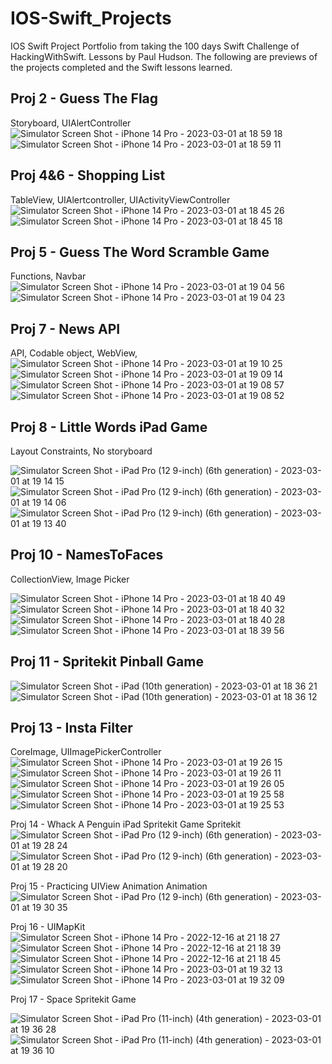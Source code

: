 # IOS-Swift_Projects
IOS Swift Project Portfolio from taking the 100 days Swift Challenge of HackingWithSwift. Lessons by Paul Hudson. The following are previews of the projects completed and the Swift lessons learned.

## Proj 2 - Guess The Flag
Storyboard, UIAlertController
![Simulator Screen Shot - iPhone 14 Pro - 2023-03-01 at 18 59 18](https://user-images.githubusercontent.com/82966744/222120819-46a4ae73-f2ee-41e0-90d1-838a36757ad3.png)
![Simulator Screen Shot - iPhone 14 Pro - 2023-03-01 at 18 59 11](https://user-images.githubusercontent.com/82966744/222120834-eab52120-1669-47e3-bed9-18335c78875c.png)

## Proj 4&6 - Shopping List
TableView, UIAlertcontroller, UIActivityViewController
![Simulator Screen Shot - iPhone 14 Pro - 2023-03-01 at 18 45 26](https://user-images.githubusercontent.com/82966744/222118040-74ccf42c-cc8e-43e8-bee2-25fba3d36ba9.png)
![Simulator Screen Shot - iPhone 14 Pro - 2023-03-01 at 18 45 18](https://user-images.githubusercontent.com/82966744/222118069-ee06d0c6-65e0-4c0b-8ba5-6e29be914d0c.png)

## Proj 5 - Guess The Word Scramble Game
Functions, Navbar
![Simulator Screen Shot - iPhone 14 Pro - 2023-03-01 at 19 04 56](https://user-images.githubusercontent.com/82966744/222121918-cc1f229a-5088-4c5a-8118-eb59dd1aace3.png)
![Simulator Screen Shot - iPhone 14 Pro - 2023-03-01 at 19 04 23](https://user-images.githubusercontent.com/82966744/222121924-0d8d8923-b5bd-45bb-b5a9-f1e4ccdc7c73.png)

## Proj 7 - News API
API, Codable object, WebView, 
![Simulator Screen Shot - iPhone 14 Pro - 2023-03-01 at 19 10 25](https://user-images.githubusercontent.com/82966744/222123292-f5d98c3a-a161-43a2-b240-bfc65158bc5f.png)
![Simulator Screen Shot - iPhone 14 Pro - 2023-03-01 at 19 09 14](https://user-images.githubusercontent.com/82966744/222123340-abd6be49-157f-4133-bf75-3909ff69cdb6.png)
![Simulator Screen Shot - iPhone 14 Pro - 2023-03-01 at 19 08 57](https://user-images.githubusercontent.com/82966744/222123346-505aa2af-dd4d-465a-bc7c-c7ba987d2aaa.png)
![Simulator Screen Shot - iPhone 14 Pro - 2023-03-01 at 19 08 52](https://user-images.githubusercontent.com/82966744/222123354-77154eb5-4577-499c-b1bf-fafd8802f07f.png)

## Proj 8 - Little Words iPad Game
Layout Constraints, No storyboard

![Simulator Screen Shot - iPad Pro (12 9-inch) (6th generation) - 2023-03-01 at 19 14 15](https://user-images.githubusercontent.com/82966744/222124174-0e90c387-4616-4f7d-a802-9e863782a9b9.png)
![Simulator Screen Shot - iPad Pro (12 9-inch) (6th generation) - 2023-03-01 at 19 14 06](https://user-images.githubusercontent.com/82966744/222124193-ef667cb8-914b-4d7b-b529-645e411fdb80.png)
![Simulator Screen Shot - iPad Pro (12 9-inch) (6th generation) - 2023-03-01 at 19 13 40](https://user-images.githubusercontent.com/82966744/222124194-d9b5acbe-18aa-41da-a98e-4a65e1205744.png)



## Proj 10 - NamesToFaces 
CollectionView, Image Picker

![Simulator Screen Shot - iPhone 14 Pro - 2023-03-01 at 18 40 49](https://user-images.githubusercontent.com/82966744/222116541-a451e5fc-0569-49c2-ad16-f53e410edb54.png)
![Simulator Screen Shot - iPhone 14 Pro - 2023-03-01 at 18 40 32](https://user-images.githubusercontent.com/82966744/222116560-8fe9413a-e049-405c-a580-bd3bd2de2e71.png)
![Simulator Screen Shot - iPhone 14 Pro - 2023-03-01 at 18 40 28](https://user-images.githubusercontent.com/82966744/222116582-29e2a535-f405-446c-b240-9982cf4fde3c.png)
![Simulator Screen Shot - iPhone 14 Pro - 2023-03-01 at 18 39 56](https://user-images.githubusercontent.com/82966744/222116598-feba2101-a734-402c-aa71-27fbaace8144.png)


## Proj 11 - Spritekit Pinball Game
![Simulator Screen Shot - iPad (10th generation) - 2023-03-01 at 18 36 21](https://user-images.githubusercontent.com/82966744/222115464-47c26566-0d93-46d2-84f2-52dab31f0562.png)
![Simulator Screen Shot - iPad (10th generation) - 2023-03-01 at 18 36 12](https://user-images.githubusercontent.com/82966744/222115500-5dccdf31-7a22-4c63-a40d-2c9536687830.png)

## Proj 13 - Insta Filter
CoreImage, UIImagePickerController
![Simulator Screen Shot - iPhone 14 Pro - 2023-03-01 at 19 26 15](https://user-images.githubusercontent.com/82966744/222126440-abfac644-0320-45a8-a2c2-41f0a99d4516.png)
![Simulator Screen Shot - iPhone 14 Pro - 2023-03-01 at 19 26 11](https://user-images.githubusercontent.com/82966744/222126471-7d626dc0-a31b-4ee4-80c7-8fbbb7b4956b.png)
![Simulator Screen Shot - iPhone 14 Pro - 2023-03-01 at 19 26 05](https://user-images.githubusercontent.com/82966744/222126487-f594ce25-d627-42f6-b526-ae9eef1b15db.png)
![Simulator Screen Shot - iPhone 14 Pro - 2023-03-01 at 19 25 58](https://user-images.githubusercontent.com/82966744/222126498-29a2ce6c-24d1-4495-a5a4-2ee43918280c.png)
![Simulator Screen Shot - iPhone 14 Pro - 2023-03-01 at 19 25 53](https://user-images.githubusercontent.com/82966744/222126515-e52d4214-05fb-49f2-900f-77374957bcc7.png)

Proj 14 - Whack A Penguin iPad Spritekit Game
Spritekit
![Simulator Screen Shot - iPad Pro (12 9-inch) (6th generation) - 2023-03-01 at 19 28 24](https://user-images.githubusercontent.com/82966744/222126937-e6a10e3d-6f8c-479c-a343-517e669b0cf5.png)
![Simulator Screen Shot - iPad Pro (12 9-inch) (6th generation) - 2023-03-01 at 19 28 20](https://user-images.githubusercontent.com/82966744/222126966-4e0e6a82-58df-4f9f-ae48-d7ce7f44b020.png)

Proj 15 - Practicing UIView Animation
Animation
![Simulator Screen Shot - iPad Pro (12 9-inch) (6th generation) - 2023-03-01 at 19 30 35](https://user-images.githubusercontent.com/82966744/222127525-7239a018-c35b-495e-b696-123ed704e0e7.png)

Proj 16 - UIMapKit
![Simulator Screen Shot - iPhone 14 Pro - 2022-12-16 at 21 18 27](https://user-images.githubusercontent.com/82966744/222128183-4071c172-daa9-4e30-883c-e8d6ed56d3c8.png)
![Simulator Screen Shot - iPhone 14 Pro - 2022-12-16 at 21 18 39](https://user-images.githubusercontent.com/82966744/222128263-9e2a0452-f381-4194-afad-2cb656ac8326.png)
![Simulator Screen Shot - iPhone 14 Pro - 2022-12-16 at 21 18 45](https://user-images.githubusercontent.com/82966744/222128301-5adc290f-58db-4129-879f-86ff46860304.png)
![Simulator Screen Shot - iPhone 14 Pro - 2023-03-01 at 19 32 13](https://user-images.githubusercontent.com/82966744/222128549-234a7f6c-ab85-42a5-813a-a71343273db7.png)
![Simulator Screen Shot - iPhone 14 Pro - 2023-03-01 at 19 32 09](https://user-images.githubusercontent.com/82966744/222128564-6ff7388f-a830-4723-9842-9e57e0d224e2.png)

Proj 17 - Space Spritekit Game

![Simulator Screen Shot - iPad Pro (11-inch) (4th generation) - 2023-03-01 at 19 36 28](https://user-images.githubusercontent.com/82966744/222128736-0c31c3a6-6e78-4129-84eb-7a6ebef34bc4.png)
![Simulator Screen Shot - iPad Pro (11-inch) (4th generation) - 2023-03-01 at 19 36 10](https://user-images.githubusercontent.com/82966744/222128753-102727ba-e823-4f50-83ee-e7d12f2d035f.png)





